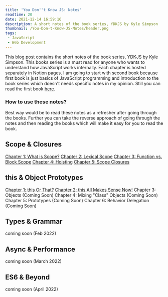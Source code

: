 ```yaml
---
title: 'You Don''t Know JS: Notes'
readtime: 20
date: 2021-12-14 16:59:16
description: A short notes of the book series, YDKJS by Kyle Simpson
thumbnail: /You-Don-t-Know-JS-Notes/header.png
tags:
 - JavaScript
 - Web Development
---
```


This blog post contains the short notes of the book series, YDKJS by Kyle Simpson. This books series is a must read for anyone who wants to understand how JavaScript works internally. Each chapter is hosted separately in Notion pages. I am going to start with second book because first book is just basics of JavaScript programming and introduction to the book series which doesn't needs specific notes in my opinion. Still you can read the first book [<u>here</u>](https://github.com/getify/You-Dont-Know-JS/blob/1st-ed/up%20&%20going/README.md#you-dont-know-js-up--going).

### How to use these notes?
Best way would be to read these notes as a refresher after going through the books. Further you can take the reverse approach of going through the notes and then reading the books which will make it easy for you to read the book.

## Scope & Closures
[<u>Chapter 1: What is Scope?</u>](https://www.notion.so/What-is-Scope-2fe83c5dbd0c461bbc2065f0de6bdfa6)
[<u>Chapter 2: Lexical Scope</u>](https://crystalline-pipe-4dd.notion.site/Lexical-Scope-9ae73669a83b4f5985a8f5fc5f076e4b)
[<u>Chapter 3: Function vs. Block Scope</u>](https://crystalline-pipe-4dd.notion.site/Function-vs-Block-Scope-9a1e6e67c5f648fbb4b1f5750d3c4eaa)
[<u>Chapter 4: Hoisting</u>](https://crystalline-pipe-4dd.notion.site/Hoisting-7cb1b4a03b6144318e2d2d682a56373b)
[<u>Chapter 5: Scope Closures</u>](https://crystalline-pipe-4dd.notion.site/Scope-Closure-fdebcfc0a8b2433da9c45051397a6e67)

## this & Object Prototypes
[<u>Chapter 1: this Or That?</u>](https://crystalline-pipe-4dd.notion.site/this-or-That-198fd050a66c4d299138531bf8117c79)
[<u>Chapter 2: this All Makes Sense Now!</u>](https://crystalline-pipe-4dd.notion.site/this-All-Makes-Sense-Now-a6b6976a20b847c4be39fdb3c6ae9476)
Chapter 3: Objects (Coming Soon)
Chapter 4: Mixing "Class" Objects (Coming Soon)
Chapter 5: Prototypes (Coming Soon)
Chapter 6: Behavior Delegation (Coming Soon)

## Types & Grammar
coming soon (Feb 2022)
## Async & Performance
coming soon (March 2022)
## ES6 & Beyond
coming soon (April 2022)
